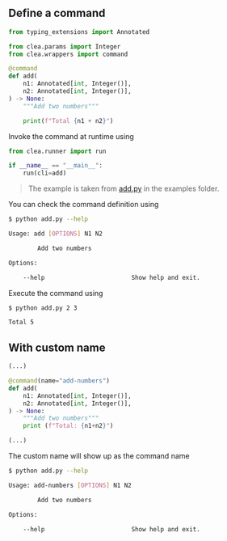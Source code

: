 ## Define a command

```python
from typing_extensions import Annotated

from clea.params import Integer
from clea.wrappers import command

@command
def add(
    n1: Annotated[int, Integer()],
    n2: Annotated[int, Integer()],
) -> None:
    """Add two numbers"""

    print(f"Total {n1 + n2}")
```

Invoke the command at runtime using

```python
from clea.runner import run

if __name__ == "__main__":
    run(cli=add)
```

> The example is taken from [add.py](https://github.com/angrybayblade/clea/blob/main/examples/add.py) in the examples folder.

You can check the command definition using 

```bash
$ python add.py --help

Usage: add [OPTIONS] N1 N2

        Add two numbers

Options:

    --help                        Show help and exit.
```

Execute the command using

```bash
$ python add.py 2 3

Total 5
```

## With custom name

```python
(...)

@command(name="add-numbers")
def add(
    n1: Annotated[int, Integer()],
    n2: Annotated[int, Integer()],
) -> None:
    """Add two numbers"""
    print (f"Total: {n1+n2}")

(...)
```

The custom name will show up as the command name

```bash
$ python add.py --help

Usage: add-numbers [OPTIONS] N1 N2

        Add two numbers

Options:

    --help                        Show help and exit.
```